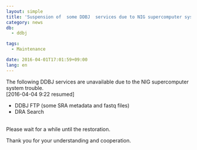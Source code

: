 ```yaml
---
layout: simple
title: 'Suspension of  some DDBJ  services due to NIG supercomputer system trouble [2016-04-04 9:22 resumed]'
category: news
db:
  - ddbj

tags:
  - Maintenance

date: 2016-04-01T17:01:59+09:00
lang: en
---
```


<p>The following DDBJ services are unavailable due to the NIG supercomputer system trouble.<br><span class="font-red">[2016-04-04 9:22 resumed]</span><br></p>

<ul>
    <li>DDBJ FTP (some SRA metadata and fastq files)</li>
    <li>DRA Search</li>
</ul><br>Please wait for a while until the restoration.

<p>Thank you for your understanding and cooperation.</p>
